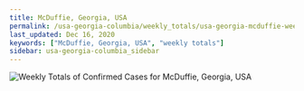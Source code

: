 ```yaml
---
title: McDuffie, Georgia, USA
permalink: /usa-georgia-columbia/weekly_totals/usa-georgia-mcduffie-weekly_totals.html
last_updated: Dec 16, 2020
keywords: ["McDuffie, Georgia, USA", "weekly totals"]
sidebar: usa-georgia-columbia_sidebar
---
```


![Weekly Totals of Confirmed Cases for McDuffie, Georgia, USA](/covid_tracker/images/graphs/usa-georgia-mcduffie-weekly_totals_graph.png)
